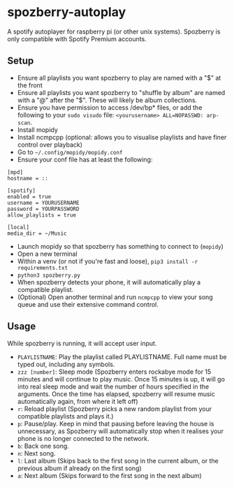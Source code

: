 # spozberry-autoplay
A spotify autoplayer for raspberry pi (or other unix systems).
Spozberry is only compatible with Spotify Premium accounts.

## Setup
- Ensure all playlists you want spozberry to play are named with a "$" at the front
- Ensure all playlists you want spozberry to "shuffle by album" are named with a "@" after the "$". These will likely be album collections.
- Ensure you have permission to access /dev/bp* files, or add the following to your `sudo visudo` file: `<yourusername> ALL=NOPASSWD: arp-scan`.
- Install mopidy
- Install ncmpcpp (optional: allows you to visualise playlists and have finer control over playback)
- Go to `~/.config/mopidy/mopidy.conf`
- Ensure your conf file has at least the following:
```
[mpd]
hostname = ::

[spotify]
enabled = true
username = YOURUSERNAME
password = YOURPASSWORD
allow_playlists = true

[local]
media_dir = ~/Music
```
- Launch mopidy so that spozberry has something to connect to (`mopidy`)
- Open a new terminal
- Within a venv (or not if you're fast and loose), `pip3 install -r requirements.txt`
- `python3 spozberry.py`
- When spozberry detects your phone, it will automatically play a compatible playlist.
- (Optional) Open another terminal and run `ncmpcpp` to view your song queue and use their extensive command control.

## Usage
While spozberry is running, it will accept user input.
- `PLAYLISTNAME`: Play the playlist called PLAYLISTNAME. Full name must be typed out, including any symbols.
- `zzz [number]`: Sleep mode (Spozberry enters rockabye mode for 15 minutes and will continue to play music. Once 15 minutes is up, it will go into real sleep mode and wait the number of hours specified in the arguments. Once the time has elapsed, spozberry will resume music automatically again, from where it left off)
- `r`: Reload playlist (Spozberry picks a new random playlist from your compatible playlists and plays it.)
- `p`: Pause/play. Keep in mind that pausing before leaving the house is unnecessary, as Spozberry will automatically stop when it realises your phone is no longer connected to the network.
- `b`: Back one song.
- `n`: Next song.
- `l`: Last album (Skips back to the first song in the current album, or the previous album if already on the first song)
- `a`: Next album (Skips forward to the first song in the next album)

